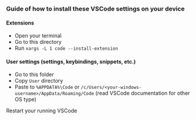 
### Guide of how to install these VSCode settings on your device

#### Extensions
- Open your terminal
- Go to this directory
- Run `xargs -L 1 code --install-extension`

#### User settings (settings, keybindings, snippets, etc.)
- Go to this folder
- Copy `User` directory
- Paste to `%APPDATA%\Code` or `/c/Users/<your-windows-username>/AppData/Roaming/Code` (read VSCode documentation for other OS type)

Restart your running VSCode
